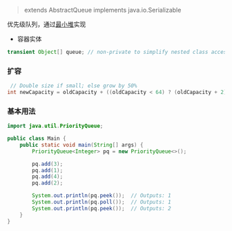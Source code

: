 > extends AbstractQueue<E> implements java.io.Serializable

优先级队列，通过[最小堆](/docs/algorithm/数据结构/Heap)实现

* 容器实体

```java
transient Object[] queue; // non-private to simplify nested class access
  ```

### 扩容
```java
 // Double size if small; else grow by 50%
int newCapacity = oldCapacity + ((oldCapacity < 64) ? (oldCapacity + 2) : (oldCapacity >> 1));
```

### 基本用法
```java
import java.util.PriorityQueue;

public class Main {
    public static void main(String[] args) {
        PriorityQueue<Integer> pq = new PriorityQueue<>();

        pq.add(3);
        pq.add(1);
        pq.add(4);
        pq.add(2);

        System.out.println(pq.peek());  // Outputs: 1
        System.out.println(pq.poll());  // Outputs: 1
        System.out.println(pq.peek());  // Outputs: 2
    }
}
```


